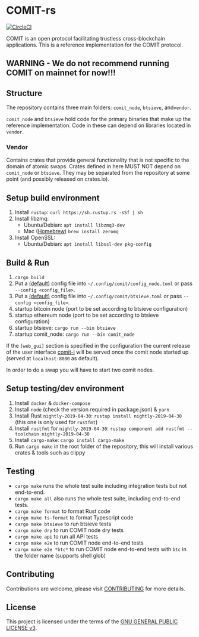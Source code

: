 # COMIT-rs

[![CircleCI](https://circleci.com/gh/comit-network/comit-rs.svg?style=svg)](https://circleci.com/gh/comit-network/comit-rs)

COMIT is an open protocol facilitating trustless cross-blockchain applications.
This is a reference implementation for the COMIT protocol. 

## WARNING - We do not recommend running COMIT on mainnet for now!!!

## Structure

The repository contains three main folders: `comit_node`, `btsieve`, and`vendor`.

`comit_node` and `btsieve` hold code for the primary binaries that make up the reference implementation.
Code in these can depend on libraries located in `vendor`.

### Vendor

Contains crates that provide general functionality that is not specific to the domain of atomic swaps. 
Crates defined in here MUST NOT depend on `comit_node` or `btsieve`.
They may be separated from the repository at some point (and possibly released on crates.io).

## Setup build environment

1. Install `rustup`: `curl https://sh.rustup.rs -sSf | sh`
2. Install libzmq:
   - Ubuntu/Debian: `apt install libzmq3-dev`
   - Mac ([Homebrew](https://brew.sh/)) `brew install zeromq`
3. Install OpenSSL:
   - Ubuntu/Debian: `apt install libssl-dev pkg-config`

## Build & Run

1. `cargo build`
2. Put a [(default)](comit_node/config/comit_node.toml) config file into `~/.config/comit/config_node.toml` or pass `--config <config_file>`.
3. Put a [(default)](btsieve/config/btsieve.toml) config file into `~/.config/comit/btsieve.toml` or pass `--config <config_file>`.
4. startup bitcoin node (port to be set according to btsieve configuration)
5. startup ethereum node (port to be set according to btsieve configuration)
6. startup btsieve: `cargo run --bin btsieve`
7. startup comit_node: `cargo run --bin comit_node`

If the `[web_gui]` section is specified in the configuration the current release of the user interface [comit-i](https://github.com/comit-network/comit-i) will be served once the comit node started up (served at `localhost:8080` as default).

In order to do a swap you will have to start two comit nodes. 

## Setup testing/dev environment

1. Install `docker` & `docker-compose`
2. Install `node` (check the version required in package.json) & `yarn`
3. Install Rust `nightly-2019-04-30`: `rustup install nightly-2019-04-30` (this one is only used for `rustfmt`)
4. Install `rustfmt` for `nightly-2019-04-30`: `rustup component add rustfmt --toolchain nightly-2019-04-30`
5. Install `cargo-make`: `cargo install cargo-make`
6. Run `cargo make` in the root folder of the repository, this will install various crates & tools such as clippy
   
## Testing

- `cargo make` runs the whole test suite including integration tests but not end-to-end.
- `cargo make all` also runs the whole test suite, including end-to-end tests.
- `cargo make format` to format Rust code
- `cargo make ts-format` to format Typescript code
- `cargo make btsieve` to run btsieve tests
- `cargo make dry` to run COMIT node dry tests
- `cargo make api` to run all API tests
- `cargo make e2e` to run COMIT node end-to-end tests
- `cargo make e2e *btc*` to run COMIT node end-to-end tests with `btc` in the folder name (supports shell glob)




## Contributing

Contributions are welcome, please visit [CONTRIBUTING](CONTRIBUTING.md) for more details.

## License

This project is licensed under the terms of the [GNU GENERAL PUBLIC LICENSE v3](LICENSE.md).
